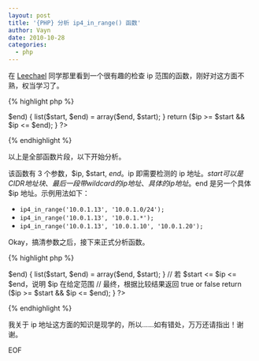 ```yaml
---
layout: post
title: '{PHP} 分析 ip4_in_range() 函数'
author: Vayn
date: 2010-10-28
categories:
  - php
---
```


在 [Leechael](http://yan-yan.info) 同学那里看到一个很有趣的检查 ip 范围的函数，刚好对这方面不熟，权当学习了。

{% highlight php %}
<?
function ip4_in_range ($ip, $start, $end = null) {
    if (func_num_args() === 2) {
        if (strpos($start, '*') !== false) {
            $end = str_replace('*', '255', $start);
            $start = str_replace('*', 0, $start);
        } elseif (strpos($start, '/') !== false) {
            $ip_dec = ip2long($ip);
            list($range, $netmask) = explode('/', $start);
            $netmask_dec = ~ (pow(2, (32 - intval($netmask))) - 1);
            $range_dec = ip2long($range);
            return (($ip_dec & $netmask_dec) === ($range_dec & $netmask_dec));
        } else {
            trigger_error('ip4_in_range: Parameter $start maybe in invalid format.');
            return false;
        }
    }
    extract(array_map(function ($ip) {
        return (float) sprintf("%u", ip2long($ip));
    }, compact('ip', 'start', 'end')));
    if ($start > $end) {
        list($start, $end) = array($end, $start);
    }
    return ($ip >= $start && $ip <= $end);
}
?>
{% endhighlight %}

以上是全部函数片段，以下开始分析。

该函数有 3 个参数，$ip, $start, $end。$ip 即需要检测的 ip 地址。$start 可以是 CIDR 地址块、最后一段带 wildcard 的 ip 地址、具体的 ip 地址。$end 是另一个具体 $ip 地址。示例用法如下：

+ `ip4_in_range('10.0.1.13', '10.0.1.0/24');`
+ `ip4_in_range('10.0.1.13', '10.0.1.*');`
+ `ip4_in_range('10.0.1.13', '10.0.1.10', '10.0.1.20');`

Okay，搞清参数之后，接下来正式分析函数。

{% highlight php %}
<?php
function ip4_in_range ($ip, $start, $end = null) {
    if (func_num_args() === 2) { // 传入 2 个参数的情况
        if (strpos($start, '*') !== false) { // 传入的 $start 是 wildcard 的情况
            // 将最后一段的 wildcard 换成 255
            $end = str_replace('*', '255', $start);

            // 将最后一段的 wildcard 换成 0
            // 这样就构成了一个合法的 ip 范围
            $start = str_replace('*', 0, $start);
        } elseif (strpos($start, '/') !== false) { // 传入的 $start 是 CDIR 地址块的情况
            // 将 $ip 转换为整数
            $ip_dec = ip2long($ip);

            // 把 $start 分为 $range 和 $netmask（掩码） 两部分
            list($range, $netmask) = explode('/', $start);

            // 把 CDIR 形式的 $netmask 用 intval 转换（我觉得好像没必要）
            // 然后用公式 2^(32-netmask)-1 算出不可用的范围（我觉得应该减2，Hmm）http://goo.gl/VWfS
            // 再用位运算符 ~ 按位非，获得反值（这块不明白，求解）
            // 最后获得了 netmask
            $netmask_dec = ~ (pow(2, (32 - intval($netmask))) - 1);

            // 把 $range 也转换成整数形式
            $range_dec = ip2long($range);

            // 将 ip 地址与 netmask 做与运算，同时 range 也与 netmask 做与运算
            // 这样我们得到两个网络标识，将这两个网络标识做比较
            // 如果相同，说明 ip 与 range 在一个网络段，否则不在
            // 根据比较结果返回 true 或 false 
            return (($ip_dec & $netmask_dec) === ($range_dec & $netmask_dec));
        } else {
            // 此处略过
            trigger_error('ip4_in_range: Parameter $start maybe in invalid format.');
            return false;
        }
    }
    // 此处接传入指定 ip 作为 $start 和 $end 以及 wildcard 的情况
    // 看起来有点复杂，从内到外分析好了
    //
    // 首先创造一个匿名函数，用来返回整数形式 ip 地址的浮点数
    // 再用 compact 创造一个关联数组，三个元素分别为 $ip, $start, $end
    // 然后用 array_map 分别将其换为浮点整数
    // 最后用 extract 把三个元素还原为 $ip, $start, $end
    extract(array_map(function ($ip) {
        return (float) sprintf("%u", ip2long($ip));
    }, compact('ip', 'start', 'end')));

    // 如果 $start 比 $end 大就把两者倒过来
    if ($start > $end) {
        list($start, $end) = array($end, $start);
    }

    // 若 $start <= $ip <= $end，说明 $ip 在给定范围
    // 最终，根据比较结果返回 true or false
    return ($ip >= $start && $ip <= $end);
}
?>
{% endhighlight %}

我关于 ip 地址这方面的知识是现学的，所以……如有错处，万万还请指出！谢谢。

EOF